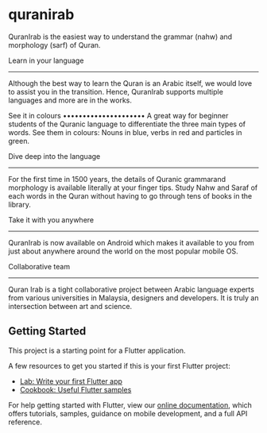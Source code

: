 # quranirab

QuranIrab is the easiest way to understand the grammar (nahw) and morphology (sarf) of Quran.

Learn in your language
***************************
Although the best way to learn the Quran is an Arabic itself, we would love to assist you in the transition. Hence, QuranIrab supports multiple languages and more are in the works.

See it in colours
•••••••••••••••••••••
A great way for beginner students of the Quranic language to differentiate the three main types of words. See them in colours: Nouns in blue, verbs in red and particles in green.

Dive deep into the language
********************************
For the first time in 1500 years, the details of Quranic grammarand morphology is available literally at your finger tips. Study Nahw and Saraf of each words in the Quran without having to go through tens of books in the library.

Take it with you anywhere
******************************
QuranIrab is now available on Android which makes it available to you from just about anywhere around the world on the most popular mobile OS.

Collaborative team
**********************
Quran Irab is a tight collaborative project between Arabic language experts from various universities in Malaysia, designers and developers. It is truly an intersection between art and science.

## Getting Started

This project is a starting point for a Flutter application.

A few resources to get you started if this is your first Flutter project:

- [Lab: Write your first Flutter app](https://flutter.dev/docs/get-started/codelab)
- [Cookbook: Useful Flutter samples](https://flutter.dev/docs/cookbook)

For help getting started with Flutter, view our
[online documentation](https://flutter.dev/docs), which offers tutorials,
samples, guidance on mobile development, and a full API reference.
